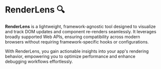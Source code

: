 # RenderLens 🔍
**RenderLens** is a lightweight, framework-agnostic tool designed to visualize and track DOM updates and component re-renders seamlessly. It leverages broadly supported Web APIs, ensuring compatibility across modern browsers without requiring framework-specific hooks or configurations.

With RenderLens, you gain actionable insights into your app's rendering behavior, empowering you to optimize performance and enhance debugging workflows effortlessly.
